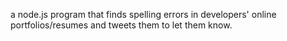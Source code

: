 a node.js program that finds spelling errors in developers' online portfolios/resumes and tweets them to let them know.
